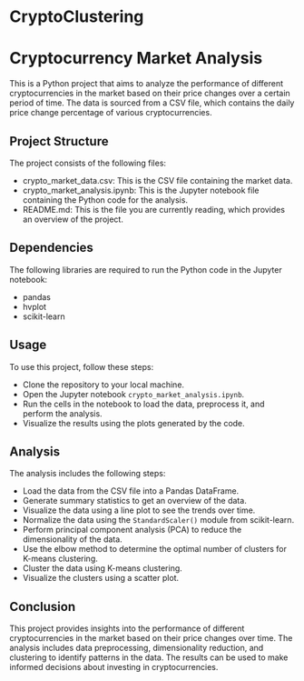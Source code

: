 # CryptoClustering


# Cryptocurrency Market Analysis
This is a Python project that aims to analyze the performance of different cryptocurrencies in the market based on their price changes over a certain period of time. The data is sourced from a CSV file, which contains the daily price change percentage of various cryptocurrencies.

## Project Structure
The project consists of the following files:

- crypto_market_data.csv: This is the CSV file containing the market data.
- crypto_market_analysis.ipynb: This is the Jupyter notebook file containing the Python code for the analysis.
- README.md: This is the file you are currently reading, which provides an overview of the project.
## Dependencies
The following libraries are required to run the Python code in the Jupyter notebook:

- pandas
- hvplot
- scikit-learn
## Usage
To use this project, follow these steps:

- Clone the repository to your local machine.
- Open the Jupyter notebook `crypto_market_analysis.ipynb`.
- Run the cells in the notebook to load the data, preprocess it, and perform the analysis.
- Visualize the results using the plots generated by the code.
## Analysis
The analysis includes the following steps:

- Load the data from the CSV file into a Pandas DataFrame.
- Generate summary statistics to get an overview of the data.
- Visualize the data using a line plot to see the trends over time.
- Normalize the data using the `StandardScaler()` module from scikit-learn.
- Perform principal component analysis (PCA) to reduce the dimensionality of the data.
- Use the elbow method to determine the optimal number of clusters for K-means clustering.
- Cluster the data using K-means clustering.
- Visualize the clusters using a scatter plot.
## Conclusion
This project provides insights into the performance of different cryptocurrencies in the market based on their price changes over time. The analysis includes data preprocessing, dimensionality reduction, and clustering to identify patterns in the data. The results can be used to make informed decisions about investing in cryptocurrencies.

